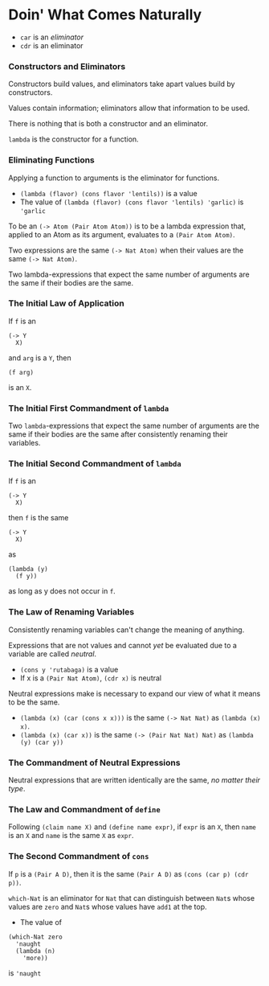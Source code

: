 # Doin' What Comes Naturally

- `car` is an *eliminator*
- `cdr` is an eliminator

### Constructors and Eliminators
Constructors build values, and eliminators take apart values build by constructors.

Values contain information; eliminators allow that information to be used.

There is nothing that is both a constructor and an eliminator.

`lambda` is the constructor for a function.

### Eliminating Functions
Applying a function to arguments is the eliminator for functions.

- `(lambda (flavor) (cons flavor 'lentils))` is a value
- The value of `(lambda (flavor) (cons flavor 'lentils) 'garlic)` is `'garlic`

To be an `(-> Atom (Pair Atom Atom))` is to be a lambda expression that, applied to an Atom as its argument, evaluates to a `(Pair Atom Atom)`.

Two expressions are the same `(-> Nat Atom)` when their values are the same `(-> Nat Atom)`.

Two lambda-expressions that expect the same number of arguments are the same if their bodies are the same.

### The Initial Law of Application
If `f` is an
```
(-> Y
  X)
```
and `arg` is a `Y`, then
```
(f arg)
```
is an `X`.

### The Initial First Commandment of `lambda`
Two `lambda`-expressions that expect the same number of arguments are the same if their bodies are the same after consistently renaming their variables.

### The Initial Second Commandment of `lambda`
If `f` is an
```
(-> Y
  X)
```
then `f` is the same
```
(-> Y
  X)
```
as
```
(lambda (y)
  (f y))
```
as long as y does not occur in `f`.

### The Law of Renaming Variables
Consistently renaming variables can't change the meaning of anything.

Expressions that are not values and cannot *yet* be evaluated due to a variable are called *neutral*.

- `(cons y 'rutabaga)` is a value
- If x is a `(Pair Nat Atom)`, `(cdr x)` is neutral

Neutral expressions make is necessary to expand our view of what it means to be the same.

- `(lambda (x) (car (cons x x)))` is the same `(-> Nat Nat)` as `(lambda (x) x)`.
- `(lambda (x) (car x))` is the same `(-> (Pair Nat Nat) Nat)` as `(lambda (y) (car y))`

### The Commandment of Neutral Expressions
Neutral expressions that are written identically are the same, *no matter their type*.

### The Law and Commandment of `define`
Following `(claim name X)` and `(define name expr)`,
if `expr` is an `X`,
then `name` is an `X` and `name` is the same `X` as `expr`.

### The Second Commandment of `cons`
If `p` is a `(Pair A D)`, then it is the same `(Pair A D)` as `(cons (car p) (cdr p))`.

`which-Nat` is an eliminator for `Nat` that can distinguish between `Nat`s whose values are `zero` and `Nat`s whose values have `add1` at the top.

- The value of
```
(which-Nat zero
  'naught
  (lambda (n)
    'more))
```
is `'naught`
